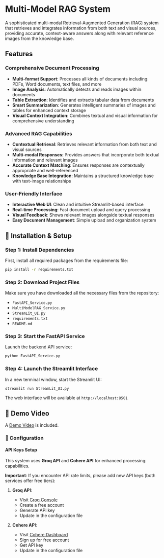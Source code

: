# Multi-Model RAG System

A sophisticated multi-modal Retrieval-Augmented Generation (RAG) system that retrieves and integrates information from both text and visual sources, providing accurate, context-aware answers along with relevant reference images from the knowledge base.

##  Features

### Comprehensive Document Processing
- **Multi-format Support**: Processes all kinds of documents including PDFs, Word documents, text files, and more
- **Image Analysis**: Automatically detects and reads images within documents
- **Table Extraction**: Identifies and extracts tabular data from documents
- **Smart Summarization**: Generates intelligent summaries of images and tables for enhanced context storage
- **Visual Context Integration**: Combines textual and visual information for comprehensive understanding

### Advanced RAG Capabilities
- **Contextual Retrieval**: Retrieves relevant information from both text and visual sources
- **Multi-modal Responses**: Provides answers that incorporate both textual information and relevant images
- **Accurate Context Matching**: Ensures responses are contextually appropriate and well-referenced
- **Knowledge Base Integration**: Maintains a structured knowledge base with text-image relationships

### User-Friendly Interface
- **Interactive Web UI**: Clean and intuitive Streamlit-based interface
- **Real-time Processing**: Fast document upload and query processing
- **Visual Feedback**: Shows relevant images alongside textual responses
- **Easy Document Management**: Simple upload and organization system

## 🚀 Installation & Setup


### Step 1: Install Dependencies
First, install all required packages from the requirements file:

```bash
pip install -r requirements.txt
```

### Step 2: Download Project Files
Make sure you have downloaded all the necessary files from the repository:
- `FastAPI_Service.py`
- `MultiModelRAG_Service.py`
- `StreamLit_UI.py`
- `requirements.txt`
- `README.md`

### Step 3: Start the FastAPI Service
Launch the backend API service:

```bash
python FastAPI_Service.py
```
### Step 4: Launch the Streamlit Interface
In a new terminal window, start the Streamlit UI:

```bash
streamlit run StreamLit_UI.py
```
The web interface will be available at `http://localhost:8501`

## 🎥 Demo Video

A [Demo Video](https://github.com/rakshit2020/Multi-Model-RAG/MultiModel_RAG_DEMO.mp4) is included.


### 🔧 Configuration

#### API Keys Setup
This system uses **Groq API** and **Cohere API** for enhanced processing capabilities.

**Important**: If you encounter API rate limits, please add new API keys (both services offer free tiers):

1. **Groq API**: 
   - Visit [Groq Console](https://console.groq.com/)
   - Create a free account
   - Generate API key
   - Update in the configuration file

2. **Cohere API**:
   - Visit [Cohere Dashboard](https://dashboard.cohere.ai/)
   - Sign up for free account
   - Get API key
   - Update in the configuration file



